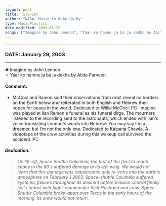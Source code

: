```yaml
---
layout: post
title:  STS-107
author: "NASA: Music to Wake Up By"
type: MusicPlaylist
date_modified: 2003-01-29
songs: ["Imagine by John Lennon", "Yaar ko hamne ja ba ja dekha by Abita Parveen"]
---
```


----
### DATE: January 29, 2003
----
✺ Imagine by John Lennon  &nbsp;<br />
✧ Yaar ko hamne ja ba ja dekha by Abita Parveen

#### Comment:
* McCool and Ramon said their observations from orbit reveal no borders on the Earth below and reiterated in both English and Hebrew their hopes for peace in the world. Dedicated to Willie McCool. PC. Imagine was played at Ilan Ramon's funeral as his funeral dirge. The mourners listened to the recording sent to the astronauts, which ended with Ilan's voice translating Lennon's words into Hebrew: You may say I'm a dreamer, but I'm not the only one.
Dedicated to Kalpana Chawla. A videotape of the crew activities during this wakeup call survived the accident. PC

#### *Dedication:*
> *On lift-off, Space Shuttle Columbia, the first of the fleet to reach space in the 80's suffered damage to its left-wing. We would not learn that this damage was catastrophic until re-entry into the earth's atmosphere on February 1 2003. Space-shuttle Columbia suffered systemic failures throughout its descent before mission control finally lost contact with flight-commander Rick Husband and crew. Space Shuttle Columbia broke-apart over Texas in the early hours of the morning. Its crew would not return.*

<br/>
<center>
	<a target="_blank"
	   href="https://twitter.com/intent/tweet?hashtags=Space,NASA,Playlist,NASAWakeupCalls,SpaceProgram&text={{ page.author}}, '{{ page.songs.first }}' {{ page.title }}, {{ page.date | date: '%B %d, %Y' }}. {{ site.url }}{{ page.url }}&via=nasawakeupcalls"><i class="fab fa-twitter" alt="Tweet this page" style="font-size: 1.3em;"></i></a>
	&nbsp; 	<i class="fas fa-user-astronaut" style="font-size: 1.5em;"></i> &nbsp;
    <a type="amzn" search="'Imagine by John Lennon' or 'Yaar ko hamne ja ba ja dekha by Abita Parveen'" category="popular music">
    <i class="fab fa-amazon" style="font-size: 1.3em;"></i></a>
</center>
